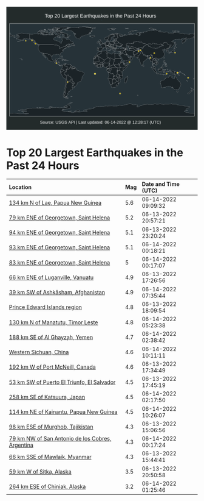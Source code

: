 ![Map](./map.png)

# Top 20 Largest Earthquakes in the Past 24 Hours

| Location | Mag | Date and Time (UTC) |
|:---|:---|:---|
| [134 km N of Lae, Papua New Guinea](https://earthquake.usgs.gov/earthquakes/eventpage/us7000hh98) | 5.6 | 06-14-2022 09:09:32 |
| [79 km ENE of Georgetown, Saint Helena](https://earthquake.usgs.gov/earthquakes/eventpage/us7000hh61) | 5.2 | 06-13-2022 20:57:21 |
| [94 km ENE of Georgetown, Saint Helena](https://earthquake.usgs.gov/earthquakes/eventpage/us7000hh6v) | 5.1 | 06-13-2022 23:20:24 |
| [93 km ENE of Georgetown, Saint Helena](https://earthquake.usgs.gov/earthquakes/eventpage/us7000hh76) | 5.1 | 06-14-2022 00:18:21 |
| [83 km ENE of Georgetown, Saint Helena](https://earthquake.usgs.gov/earthquakes/eventpage/us7000hh75) | 5 | 06-14-2022 00:17:07 |
| [66 km ENE of Luganville, Vanuatu](https://earthquake.usgs.gov/earthquakes/eventpage/us7000hh4a) | 4.9 | 06-13-2022 17:26:56 |
| [39 km SW of Ashkāsham, Afghanistan](https://earthquake.usgs.gov/earthquakes/eventpage/us7000hh92) | 4.9 | 06-14-2022 07:35:44 |
| [Prince Edward Islands region](https://earthquake.usgs.gov/earthquakes/eventpage/us7000hh4m) | 4.8 | 06-13-2022 18:09:54 |
| [130 km N of Manatutu, Timor Leste](https://earthquake.usgs.gov/earthquakes/eventpage/us7000hh8j) | 4.8 | 06-14-2022 05:23:38 |
| [188 km SE of Al Ghayz̧ah, Yemen](https://earthquake.usgs.gov/earthquakes/eventpage/us7000hh7y) | 4.7 | 06-14-2022 02:38:42 |
| [Western Sichuan, China](https://earthquake.usgs.gov/earthquakes/eventpage/us7000hh9y) | 4.6 | 06-14-2022 10:11:11 |
| [192 km W of Port McNeill, Canada](https://earthquake.usgs.gov/earthquakes/eventpage/at00rdffi1) | 4.6 | 06-13-2022 17:34:49 |
| [53 km SW of Puerto El Triunfo, El Salvador](https://earthquake.usgs.gov/earthquakes/eventpage/us7000hh4i) | 4.5 | 06-13-2022 17:45:19 |
| [258 km SE of Katsuura, Japan](https://earthquake.usgs.gov/earthquakes/eventpage/us7000hh7v) | 4.5 | 06-14-2022 02:17:50 |
| [114 km NE of Kainantu, Papua New Guinea](https://earthquake.usgs.gov/earthquakes/eventpage/us7000hh9z) | 4.5 | 06-14-2022 10:26:07 |
| [98 km ESE of Murghob, Tajikistan](https://earthquake.usgs.gov/earthquakes/eventpage/us7000hh3e) | 4.3 | 06-13-2022 15:06:56 |
| [79 km NW of San Antonio de los Cobres, Argentina](https://earthquake.usgs.gov/earthquakes/eventpage/us7000hh72) | 4.3 | 06-14-2022 00:17:24 |
| [66 km SSE of Mawlaik, Myanmar](https://earthquake.usgs.gov/earthquakes/eventpage/us7000hh3k) | 4.3 | 06-13-2022 15:44:41 |
| [59 km W of Sitka, Alaska](https://earthquake.usgs.gov/earthquakes/eventpage/ak0227jkcfeu) | 3.5 | 06-13-2022 20:50:58 |
| [264 km ESE of Chiniak, Alaska](https://earthquake.usgs.gov/earthquakes/eventpage/us7000hh7k) | 3.2 | 06-14-2022 01:25:46 |
